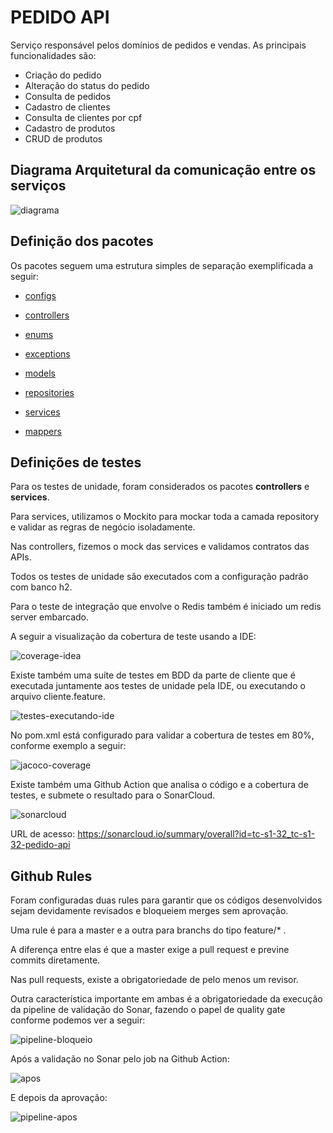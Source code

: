 # PEDIDO API

Serviço responsável pelos domínios de pedidos e vendas.
As principais funcionalidades são:

- Criação do pedido
- Alteração do status do pedido
- Consulta de pedidos
- Cadastro de clientes
- Consulta de clientes por cpf
- Cadastro de produtos
- CRUD de produtos

## Diagrama Arquitetural da comunicação entre os serviços

![diagrama](tc-s1-32-entrega4-v6.drawio.png)

## Definição dos pacotes

Os pacotes seguem uma estrutura simples de separação exemplificada a seguir:

- [configs](src%2Fmain%2Fjava%2Fbr%2Fcom%2Ffiap%2Fsoat1%2Ft32%2Fconfigs)

- [controllers](src%2Fmain%2Fjava%2Fbr%2Fcom%2Ffiap%2Fsoat1%2Ft32%2Fcontrollers)

- [enums](src%2Fmain%2Fjava%2Fbr%2Fcom%2Ffiap%2Fsoat1%2Ft32%2Fenums)

- [exceptions](src%2Fmain%2Fjava%2Fbr%2Fcom%2Ffiap%2Fsoat1%2Ft32%2Fexceptions)

- [models](src%2Fmain%2Fjava%2Fbr%2Fcom%2Ffiap%2Fsoat1%2Ft32%2Fmodels)

- [repositories](src%2Fmain%2Fjava%2Fbr%2Fcom%2Ffiap%2Fsoat1%2Ft32%2Frepositories)

- [services](src%2Fmain%2Fjava%2Fbr%2Fcom%2Ffiap%2Fsoat1%2Ft32%2Fservices)

- [mappers](src%2Fmain%2Fjava%2Fbr%2Fcom%2Ffiap%2Fsoat1%2Ft32%2Futils%2Fmappers)

## Definições de testes

Para os testes de unidade, foram considerados os pacotes <b>controllers</b> e <b>services</b>.

Para services, utilizamos o Mockito para mockar toda a camada repository e validar as regras de negócio isoladamente.

Nas controllers, fizemos o mock das services e validamos contratos das APIs.

Todos os testes de unidade são executados com a configuração padrão com banco h2.

Para o teste de integração que envolve o Redis também é iniciado um redis server embarcado.

A seguir a visualização da cobertura de teste usando a IDE:

![coverage-idea](coverage-idea.png)

Existe também uma suíte de testes em BDD da parte de cliente que é executada juntamente aos testes de unidade pela IDE, ou executando o arquivo cliente.feature.

![testes-executando-ide](testes-executando-ide.png)

No pom.xml está configurado para validar a cobertura de testes em 80%, conforme exemplo a seguir:

![jacoco-coverage](jacoco-coverage-check.png)

Existe também uma Github Action que analisa o código e a cobertura de testes, e submete o resultado para o SonarCloud.

![sonarcloud](sonarcloud-pedido-api.png)

URL de acesso: https://sonarcloud.io/summary/overall?id=tc-s1-32_tc-s1-32-pedido-api

## Github Rules

Foram configuradas duas rules para garantir que os códigos desenvolvidos sejam devidamente revisados e bloqueiem merges sem aprovação.

Uma rule é para a master e a outra para branchs do tipo feature/* .

A diferença entre elas é que a master exige a pull request e previne commits diretamente.

Nas pull requests, existe a obrigatoriedade de pelo menos um revisor.

Outra característica importante em ambas é a obrigatoriedade da execução da pipeline de validação do Sonar, fazendo o papel de quality gate conforme podemos ver a seguir:

![pipeline-bloqueio](pipeline-bloqueio.png)

Após a validação no Sonar pelo job na Github Action:

![apos](apos-pipeline.png)

E depois da aprovação:

![pipeline-apos](pipeline-apos-aprovacao.png)